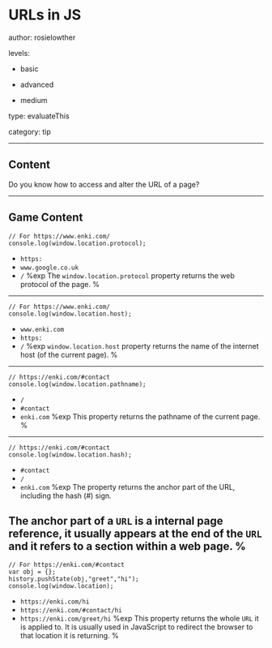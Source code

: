 # URLs in JS
author: rosielowther

levels:

  - basic

  - advanced

  - medium

type: evaluateThis

category: tip

---
## Content

Do you know how to access and
alter the URL of a page?

---
## Game Content

```
// For https://www.enki.com/
console.log(window.location.protocol);
```
* `https:`
* `www.google.co.uk`
* `/`
%exp
The `window.location.protocol` property returns the web protocol of the page.
%
---
```
// For https://www.enki.com/
console.log(window.location.host);
```
* `www.enki.com`
* `https:`
* `/`
%exp
`window.location.host` property returns the name of the internet host (of the current page).
%
---
```
// https://enki.com/#contact
console.log(window.location.pathname);
```
* `/`
* `#contact`
* `enki.com`
%exp
This property returns the pathname of the current page.
%
---
```
// https://enki.com/#contact
console.log(window.location.hash);
```
* `#contact`
* `/`
* `enki.com`
%exp
The property returns the anchor part of the URL, including the hash (#) sign.

The anchor part of a `URL` is a internal page reference, it usually appears at the end of the `URL` and it refers to a section within a web page.
%
---
```
// For https://enki.com/#contact
var obj = {};
history.pushState(obj,"greet","hi");
console.log(window.location);
```
* `https://enki.com/hi`
* `https://enki.com/#contact/hi`
* `https://enki.com/greet/hi`
%exp
This property returns the whole `URL` it is applied to. It is usually used in JavaScript to redirect the browser to that location it is returning.
%
